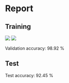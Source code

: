 # Report
## Training
![](report/model_2018_5_4_10_19.loss.png)
![](report/model_2018_5_4_10_19.lc.png)

Validation accuracy: 98.92 %

## Test
Test accuracy: 92.45 %
